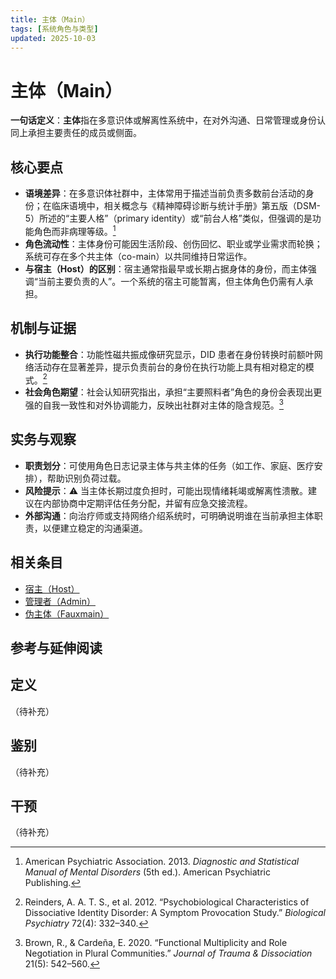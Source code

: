 ```yaml
---
title: 主体（Main）
tags: [系统角色与类型]
updated: 2025-10-03
---
```


# 主体（Main）

**一句话定义**：**主体**指在多意识体或解离性系统中，在对外沟通、日常管理或身份认同上承担主要责任的成员或侧面。

## 核心要点

- **语境差异**：在多意识体社群中，主体常用于描述当前负责多数前台活动的身份；在临床语境中，相关概念与《精神障碍诊断与统计手册》第五版（DSM-5）所述的“主要人格”（primary identity）或“前台人格”类似，但强调的是功能角色而非病理等级。[^dsm5]
- **角色流动性**：主体身份可能因生活阶段、创伤回忆、职业或学业需求而轮换；系统可存在多个共主体（co-main）以共同维持日常运作。
- **与宿主（Host）的区别**：宿主通常指最早或长期占据身体的身份，而主体强调“当前主要负责的人”。一个系统的宿主可能暂离，但主体角色仍需有人承担。

## 机制与证据

- **执行功能整合**：功能性磁共振成像研究显示，DID 患者在身份转换时前额叶网络活动存在显著差异，提示负责前台的身份在执行功能上具有相对稳定的模式。[^reinders2012]
- **社会角色期望**：社会认知研究指出，承担“主要照料者”角色的身份会表现出更强的自我一致性和对外协调能力，反映出社群对主体的隐含规范。[^brown2020]

## 实务与观察

- **职责划分**：可使用角色日志记录主体与共主体的任务（如工作、家庭、医疗安排），帮助识别负荷过载。
- **风险提示**：⚠ 当主体长期过度负担时，可能出现情绪耗竭或解离性溃散。建议在内部协商中定期评估任务分配，并留有应急交接流程。
- **外部沟通**：向治疗师或支持网络介绍系统时，可明确说明谁在当前承担主体职责，以便建立稳定的沟通渠道。

## 相关条目

- [宿主（Host）](entries/Host.md)
- [管理者（Admin）](entries/Admin.md)
- [伪主体（Fauxmain）](entries/Fauxmain.md)

## 参考与延伸阅读

[^dsm5]: American Psychiatric Association. 2013. *Diagnostic and Statistical Manual of Mental Disorders* (5th ed.). American Psychiatric Publishing.
[^reinders2012]: Reinders, A. A. T. S., et al. 2012. “Psychobiological Characteristics of Dissociative Identity Disorder: A Symptom Provocation Study.” *Biological Psychiatry* 72(4): 332–340.
[^brown2020]: Brown, R., & Cardeña, E. 2020. “Functional Multiplicity and Role Negotiation in Plural Communities.” *Journal of Trauma & Dissociation* 21(5): 542–560.

## 定义

（待补充）

## 鉴别

（待补充）

## 干预

（待补充）
